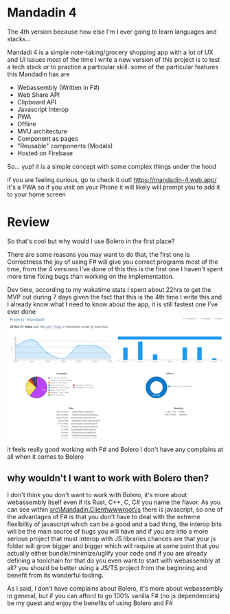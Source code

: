 # Mandadin 4

The 4th version because how else I'm I ever going to learn languages and stacks...


Mandadi 4 is a simple note-taking/grocery shopping app with a lot of UX and UI issues most of the time I write a new version of this project is to test a tech stack or to practice a particular skill. some of the particular features this Mandadin has are

- Webassembly (Written in F#)
- Web Share API
- Clipboard API
- Javascript Interop
- PWA
- Offline
- MVU architecture
- Component as pages
- "Reusable" components (Modals)
- Hosted on Firebase

So... yup! it is a simple concept with some complex things under the hood

if you are feeling curious, go to check it out! https://mandadin-4.web.app/ it's a PWA so if you visit on your Phone it will likely will prompt you to add it to your home screen


# Review
So that's cool but why would I use Bolero in the first place?

There are some reasons you may want to do that, the first one is Correctness the joy of using F# will give you correct programs most of the time, from the 4 versions I've done of this this is the first one I haven't spent more time fixing bugs than working on the implementation.

Dev time, according to my wakatime stats I spent about 22hrs to get the MVP out during 7 days given the fact that this is the 4th time I write this and I already know what I need to know about the app, it is still fastest one I've ever done
![wakatime-stats](wakatime-stats.png)

it feels really good working with F# and Bolero I don't have any complains at all when it comes to Bolero

## why wouldn't I want to work with Bolero then?
I don't think you don't want to work with Bolero, it's more about webassembly itself even if its Rust, C++, C, C# you name the flavor.
As you can see within [src\Mandadin.Client\wwwroot\js](src\Mandadin.Client\wwwroot\js) there is javascript, so one of the advantages of F# is that you don't have to deal with the extreme flexibility of javascript which can be a good and a bad thing, the interop bits will be the main source of bugs you will have and if you are into a more serious project that must interop with JS libraries chances are that your js folder will grow bigger and bigger which will require at some point that you actually either bundle/minimize/uglify your code and if you are already defining a toolchain for that do you even want to start with webassembly at all? you should be better using a JS/TS project from the beginning and benefit from its wonderful tooling.

As I said, I don't have complains about Bolero, it's more about webassembly in general, but if you can afford to go 100% vanilla F# (no js dependencies) be my guest and enjoy the benefits of using Bolero and F#